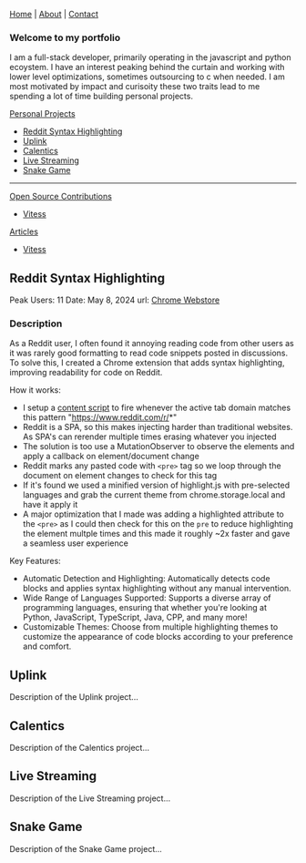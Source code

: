 [Home](index.md) | [About](about.md) | [Contact](contact.md)

### Welcome to my portfolio
I am a full-stack developer, primarily operating in the javascript and python ecoystem. I have an interest peaking behind the curtain and working with lower level
optimizations, sometimes outsourcing to c when needed. I am most motivated by impact and curisoity these two traits lead to me spending a lot of time building personal projects.

[Personal Projects](#)
- [Reddit Syntax Highlighting](#reddit-syntax-highlighting)
- [Uplink](#uplink)
- [Calentics](#calentics)
- [Live Streaming](#live-streaming)
- [Snake Game](#snake-game)

---


[Open Source Contributions](#)
- [Vitess](#)

[Articles](#)
- [Vitess](#)

## Reddit Syntax Highlighting
Peak Users: 11
Date: May 8, 2024
url: [Chrome Webstore](https://chromewebstore.google.com/detail/reddit-syntax-highlightin/pifeljijalbijipppemldffoinofnelf?hl=en-US)
### Description
As a Reddit user, I often found it annoying reading code from other users as it was rarely good formatting to read code snippets posted in discussions. To solve this, I created a Chrome extension that adds syntax highlighting, improving readability for code on Reddit.

How it works:
- I setup a [content script](https://developer.chrome.com/docs/extensions/develop/concepts/content-scripts) to fire whenever the active tab domain matches this pattern "https://www.reddit.com/r/*"
- Reddit is a SPA, so this makes injecting harder than traditional websites. As SPA's can rerender multiple times erasing whatever you injected
- The solution is too use a MutationObserver to observe the elements and apply a callback on element/document change
- Reddit marks any pasted code with `<pre>` tag so we loop through the document on element changes to check for this tag
- If it's found we used a minified version of highlight.js with pre-selected languages and grab the current theme from chrome.storage.local and have it apply it
- A major optimization that I made was adding a highlighted attribute to the `<pre>` as I could then check for this on the `pre` to reduce highlighting the element multple times and this made it roughly ~2x faster and gave a seamless user experience


Key Features:
- Automatic Detection and Highlighting: Automatically detects code blocks and applies syntax highlighting without any manual intervention.
- Wide Range of Languages Supported: Supports a diverse array of programming languages, ensuring that whether you're looking at Python, JavaScript, TypeScript, Java, CPP, and many more! 
- Customizable Themes: Choose from multiple highlighting themes to customize the appearance of code blocks according to your preference and comfort.

## Uplink

Description of the Uplink project...

## Calentics

Description of the Calentics project...

## Live Streaming

Description of the Live Streaming project...

## Snake Game

Description of the Snake Game project...

